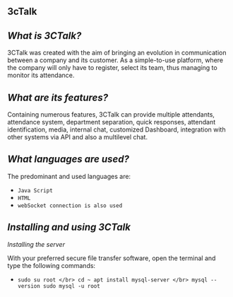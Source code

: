 ## 3cTalk 

## *What is 3CTalk?*

3CTalk was created with the aim of bringing an evolution in communication between a company and its customer. As a simple-to-use platform, where the company will only have to register, select its team, thus managing to monitor its attendance.

## *What are its features?*

Containing numerous features, 3CTalk can provide multiple attendants, attendance system, department separation, quick responses, attendant identification, media, internal chat, customized Dashboard, integration with other systems via API and also a multilevel chat.

## *What languages ​​are used?*

The predominant and used languages ​​are: 
- `Java Script`
- `HTML`
- `webSocket connection is also used`

## *Installing and using 3CTalk*

*Installing the server*

With your preferred secure file transfer software, open the terminal and type the following commands:

- `sudo su root </br>
    cd ~
    apt install mysql-server </br>
    mysql --version
    sudo mysql -u root`

